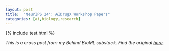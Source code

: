 ```yaml
--- 
layout: post
title:  "NeurIPS 24': AIDrugX Workshop Papers"
categories: [ai,biology,research]
--- 
```


{% include test.html %}

*This is a cross post from my Behind BioML substack. Find the original [here](https://open.substack.com/pub/behindbioml/p/bio-x-ml-hackathon-our-3rd-place?r=y8mlf&utm_campaign=post&utm_medium=web).*
